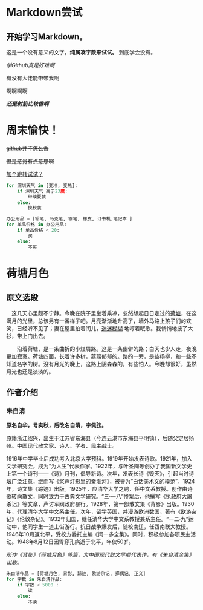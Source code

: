 
 # Markdown尝试


## 开始学习Markdown。

这是一个没有意义的文字，**纯属凑字数来试试。**
到底学会没有。

*学Github真是好难啊*

有没有大佬能带带我啊

啊啊啊啊 

***还是射箭比较香啊***



# 周末愉快！


<del> github并不怎么香</del>

<del> 但是感觉有点意思啊</del>

[加个跳转试试？](https://github.com/huangkuns/wireframe)

```python
for 深圳天气 in [变冷, 变热]:
    if 深圳天气 高于23度:
        继续夏装
    else:
        换秋装
```



```python
办公用品 = [铅笔, 马克笔, 钢笔, 橡皮, 订书机,笔记本 ]
for 单品价格 in 办公用品:
    if 单品价格 < 20:
        买
    else:
        不买
```



# 荷塘月色

## 原文选段

　这几天心里颇不宁静。今晚在院子里坐着乘凉，忽然想起日日走过的[荷塘](https://baike.baidu.com/item/%E8%8D%B7%E5%A1%98/29732)，在这满月的光里，总该另有一番样子吧。月亮渐渐地升高了，墙外马路上孩子们的欢笑，已经听不见了；妻在屋里拍着闰儿，[迷迷糊糊](https://baike.baidu.com/item/%E8%BF%B7%E8%BF%B7%E7%B3%8A%E7%B3%8A/7593083) 地哼着眠歌。我悄悄地披了大衫，带上门出去。
 
　　沿着荷塘，是一条曲折的小煤屑路。这是一条幽僻的路；白天也少人走，夜晚更加寂寞。荷塘四面，长着许多树，蓊蓊郁郁的。路的一旁，是些杨柳，和一些不知道名字的树。没有月光的晚上，这路上阴森森的，有些怕人。今晚却很好，虽然月光也还是淡淡的。


## 作者介绍

### 朱自清

**原名自华，号实秋，后改名自清，字佩弦。**

原籍浙江绍兴，出生于江苏省东海县（今连云港市东海县平明镇），后随父定居扬州。中国现代散文家、诗人、学者、民主战士。 

1916年中学毕业后成功考入北京大学预科。1919年开始发表诗歌。1921年，加入文学研究会，成为“为人生”代表作家。1922年，与叶圣陶等创办了我国新文学史上第一个诗刊——《诗》月刊，倡导新诗。次年，发表长诗《毁灭》，引起当时诗坛广泛注意，继而写《桨声灯影里的秦淮河》，被誉为“白话美术文的模范”。1924年，诗文集《踪迹》出版。1925年，应清华大学之聘，任中文系教授。创作由诗歌转向散文，同时致力于古典文学研究。“三·一八”惨案后，他撰写《执政府大屠杀记》等文章，声讨军阀政府暴行。1928年，第一部散文集《背影》出版。1930年，代理清华大学中文系主任。次年，留学英国，并漫游欧洲数国，著有《欧游杂记》《伦敦杂记》。1932年归国，继任清华大学中文系教授兼系主任。“一二·九”运动中，他同学生一道上街游行。抗日战争爆发后，随校南迁，任西南联大教授。1946年10月返北平，受校方委托主编《闻一多全集》。同时，积极参加各项民主活动。1948年8月12日因胃穿孔病逝于北平，年仅50岁。

*所作《背影》《荷塘月色》等篇，为中国现代散文早期代表作，有《朱自清全集》出版。*

```python
朱自清作品 = [荷塘月色, 背影, 踪迹, 欧游杂记, 择偶记, 正义]
for 字数 in 朱自清作品:
    if 字数 < 5000 :
        读
    else:
        不读
```
